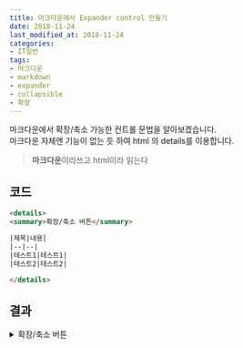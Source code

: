 ```yaml
---
title: 마크다운에서 Expander control 만들기
date: 2018-11-24
last_modified_at: 2018-11-24
categories:
- IT일반
tags:
- 마크다운
- markdown
- expander
- collapsible
- 확장
---
```


마크다운에서 확장/축소 가능한 컨트롤 문법을 알아보겠습니다. <br>
마크다운 자체엔 기능이 없는 듯 하여 html 의 details를 이용합니다.

> **마크다운**이라쓰고 html이라 읽는다

## 코드

```html
<details>
<summary>확장/축소 버튼</summary>

|제목|내용|
|--|--|
|테스트1|테스트1|
|테스트2|테스트2|

</details>
```

## 결과

<details>
<summary>확장/축소 버튼</summary>

|제목|내용|
|--|--|
|테스트1|테스트1|
|테스트2|테스트2|

</details>
